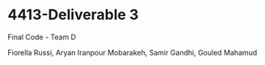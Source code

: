 # 4413-Deliverable 3
Final Code - Team D

Fiorella Russi, Aryan Iranpour Mobarakeh, Samir Gandhi, Gouled Mahamud 
